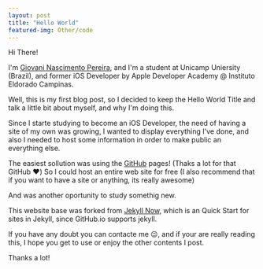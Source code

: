 ```yaml
---
layout: post
title: "Hello World"
featured-img: Other/code
---
```


Hi There!

I'm [Giovani Nascimento Pereira](fb.com/giovaninppc), and I'm a student at Unicamp Uniersity (Brazil), and former iOS Developer by Apple Developer Academy @ Instituto Eldorado Campinas.

Well, this is my first blog post, so I decided to keep the Hello World Title and talk a little bit about myself, and why I'm doing this.

Since I starte studying to become an iOS Developer, the need of having a site of my own was growing, I wanted to display everything I've done, and also I needed to host some information in order to make public an everything else.

The easiest sollution was using the [GitHub](github.com) pages!
(Thaks a lot for that GitHub ❤️)
So I could host an entire web site for free (I also recommend that if you want to have a site or anything, its really awesome)

And was another oportunity to study somethig new.

This website base was forked from [Jekyll Now](barryclark/jekyll-now), which is an Quick Start for sites in Jekyll, since GitHub.io supports jekyll.

If you have any doubt you can contacte me 😉, and if your are really reading this, I hope you get to use or enjoy the other contents I post.

Thanks a lot!
